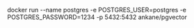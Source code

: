 docker run --name postgres -e POSTGRES_USER=postgres -e POSTGRES_PASSWORD=1234 -p 5432:5432 ankane/pgvector
